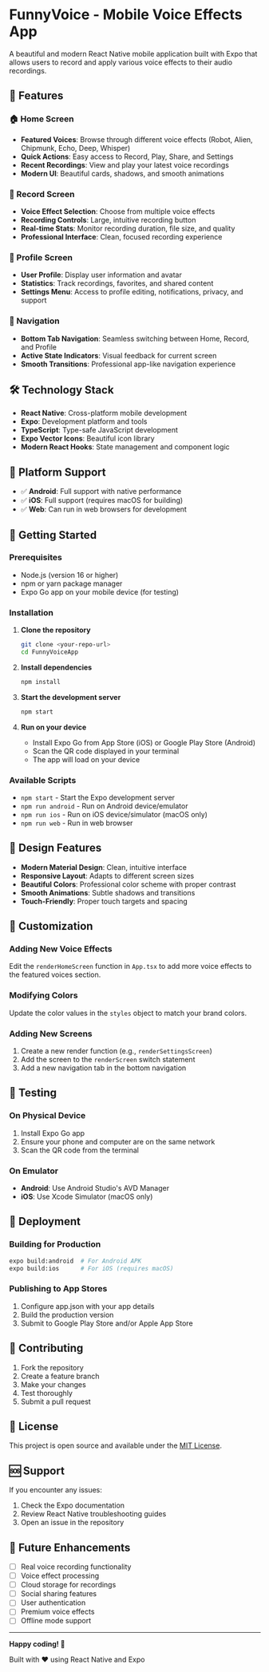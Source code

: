 # FunnyVoice - Mobile Voice Effects App

A beautiful and modern React Native mobile application built with Expo that allows users to record and apply various voice effects to their audio recordings.

## 🚀 Features

### 🏠 Home Screen
- **Featured Voices**: Browse through different voice effects (Robot, Alien, Chipmunk, Echo, Deep, Whisper)
- **Quick Actions**: Easy access to Record, Play, Share, and Settings
- **Recent Recordings**: View and play your latest voice recordings
- **Modern UI**: Beautiful cards, shadows, and smooth animations

### 🎤 Record Screen
- **Voice Effect Selection**: Choose from multiple voice effects
- **Recording Controls**: Large, intuitive recording button
- **Real-time Stats**: Monitor recording duration, file size, and quality
- **Professional Interface**: Clean, focused recording experience

### 👤 Profile Screen
- **User Profile**: Display user information and avatar
- **Statistics**: Track recordings, favorites, and shared content
- **Settings Menu**: Access to profile editing, notifications, privacy, and support

### 🧭 Navigation
- **Bottom Tab Navigation**: Seamless switching between Home, Record, and Profile
- **Active State Indicators**: Visual feedback for current screen
- **Smooth Transitions**: Professional app-like navigation experience

## 🛠️ Technology Stack

- **React Native**: Cross-platform mobile development
- **Expo**: Development platform and tools
- **TypeScript**: Type-safe JavaScript development
- **Expo Vector Icons**: Beautiful icon library
- **Modern React Hooks**: State management and component logic

## 📱 Platform Support

- ✅ **Android**: Full support with native performance
- ✅ **iOS**: Full support (requires macOS for building)
- ✅ **Web**: Can run in web browsers for development

## 🚀 Getting Started

### Prerequisites
- Node.js (version 16 or higher)
- npm or yarn package manager
- Expo Go app on your mobile device (for testing)

### Installation

1. **Clone the repository**
   ```bash
   git clone <your-repo-url>
   cd FunnyVoiceApp
   ```

2. **Install dependencies**
   ```bash
   npm install
   ```

3. **Start the development server**
   ```bash
   npm start
   ```

4. **Run on your device**
   - Install Expo Go from App Store (iOS) or Google Play Store (Android)
   - Scan the QR code displayed in your terminal
   - The app will load on your device

### Available Scripts

- `npm start` - Start the Expo development server
- `npm run android` - Run on Android device/emulator
- `npm run ios` - Run on iOS device/simulator (macOS only)
- `npm run web` - Run in web browser

## 🎨 Design Features

- **Modern Material Design**: Clean, intuitive interface
- **Responsive Layout**: Adapts to different screen sizes
- **Beautiful Colors**: Professional color scheme with proper contrast
- **Smooth Animations**: Subtle shadows and transitions
- **Touch-Friendly**: Proper touch targets and spacing

## 🔧 Customization

### Adding New Voice Effects
Edit the `renderHomeScreen` function in `App.tsx` to add more voice effects to the featured voices section.

### Modifying Colors
Update the color values in the `styles` object to match your brand colors.

### Adding New Screens
1. Create a new render function (e.g., `renderSettingsScreen`)
2. Add the screen to the `renderScreen` switch statement
3. Add a new navigation tab in the bottom navigation

## 📱 Testing

### On Physical Device
1. Install Expo Go app
2. Ensure your phone and computer are on the same network
3. Scan the QR code from the terminal

### On Emulator
- **Android**: Use Android Studio's AVD Manager
- **iOS**: Use Xcode Simulator (macOS only)

## 🚀 Deployment

### Building for Production
```bash
expo build:android  # For Android APK
expo build:ios      # For iOS (requires macOS)
```

### Publishing to App Stores
1. Configure app.json with your app details
2. Build the production version
3. Submit to Google Play Store and/or Apple App Store

## 🤝 Contributing

1. Fork the repository
2. Create a feature branch
3. Make your changes
4. Test thoroughly
5. Submit a pull request

## 📄 License

This project is open source and available under the [MIT License](LICENSE).

## 🆘 Support

If you encounter any issues:
1. Check the Expo documentation
2. Review React Native troubleshooting guides
3. Open an issue in the repository

## 🎯 Future Enhancements

- [ ] Real voice recording functionality
- [ ] Voice effect processing
- [ ] Cloud storage for recordings
- [ ] Social sharing features
- [ ] User authentication
- [ ] Premium voice effects
- [ ] Offline mode support

---

**Happy coding! 🎉**

Built with ❤️ using React Native and Expo

